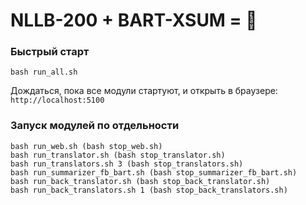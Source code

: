 # NLLB-200 + BART-XSUM = 📄

### Быстрый старт
`bash run_all.sh`

Дождаться, пока все модули стартуют, и открыть в браузере: `http://localhost:5100`


### Запуск модулей по отдельности
```
bash run_web.sh (bash stop_web.sh)
bash run_translator.sh (bash stop_translator.sh)
bash run_translators.sh 3 (bash stop_translators.sh)
bash run_summarizer_fb_bart.sh (bash stop_summarizer_fb_bart.sh)
bash run_back_translator.sh (bash stop_back_translator.sh)
bash run_back_translators.sh 1 (bash stop_back_translators.sh)
```
